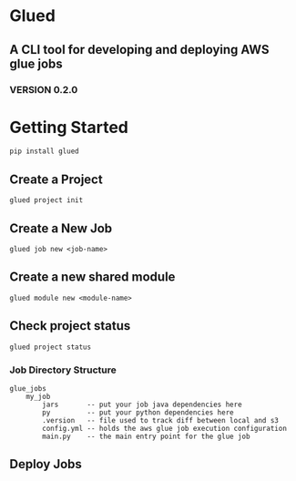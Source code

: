 # Glued
## A CLI tool for developing and deploying AWS glue jobs
### VERSION 0.2.0

# Getting Started
```
pip install glued
```

## Create a Project
```
glued project init
```

## Create a New Job
```
glued job new <job-name>
```

## Create a new shared module
```
glued module new <module-name>
```

## Check project status
```
glued project status
```

### Job Directory Structure
```
glue_jobs
    my_job
        jars       -- put your job java dependencies here
        py         -- put your python dependencies here
        .version   -- file used to track diff between local and s3
        config.yml -- holds the aws glue job execution configuration
        main.py    -- the main entry point for the glue job
```



## Deploy Jobs
